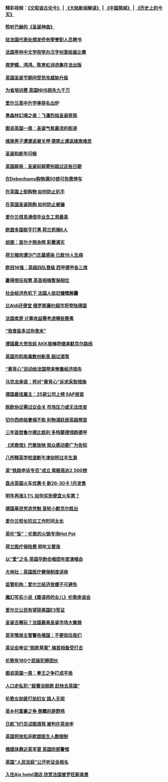 #### 精彩视频：[《文昭谈古论今》](https://github.com/gfw-breaker/wenzhao/blob/master/README.md?t=12171531) | [《大陆新闻解读》](https://github.com/gfw-breaker/ntdtv-comedy/blob/master/README.md?t=12171531) | [《中国禁闻》](https://github.com/gfw-breaker/ntdtv-news/blob/master/README.md?t=12171531) | [《历史上的今天》](https://github.com/gfw-breaker/today-in-history/blob/master/README.md?t=12171531) 

#### [聆听巴赫的《圣诞神曲》](../pages/nsc974/n10910868.md?t=12171531) 

#### [驻法国代表处颁发侨务荣誉职人员聘书](../pages/nsc974/n10912829.md?t=12171531) 

#### [法国亭林中文学校举办汉字创意绘画比赛](../pages/nsc974/n10912809.md?t=12171531) 

#### [周梦蝶、鸿鸿、陈育虹诗选集在法出版](../pages/nsc974/n10912778.md?t=12171531) 

#### [英国圣诞节期间受恐攻威胁升级](../pages/nsc974/n10911486.md?t=12171531) 

#### [为省培训费  英国NHS损失九千万](../pages/nsc974/n10911478.md?t=12171531) 

#### [爱尔兰高中升学率排名出炉](../pages/nsc974/n10910761.md?t=12171531) 

#### [黑森林幻境之美：飞瀑烈焰圣诞奇观](../pages/nsc974/n10909442.md?t=12171531) 

#### [图说英国一周：圣诞气氛最浓的街道](../pages/nsc974/n10909173.md?t=12171531) 

#### [维族男子遭遣返被关押 德禁止遣返维族难民](../pages/nsc974/n10908943.md?t=12171531) 

#### [圣诞和新年问候](../pages/nsc974/n10909160.md?t=12171531) 

#### [英国邮局：圣诞前邮寄别超过这些日期](../pages/nsc974/n10909151.md?t=12171531) 

#### [在Debenhams购物满50镑可免费停车](../pages/nsc974/n10909136.md?t=12171531) 

#### [在英国上街购物 如何防止扒手](../pages/nsc974/n10909106.md?t=12171531) 

#### [在英国圣诞网购 如何防止被骗](../pages/nsc974/n10909085.md?t=12171531) 

#### [爱尔兰信息通信毕业生工资最高](../pages/nsc974/n10908531.md?t=12171531) 

#### [欧盟多国联手打黑 荷兰抓捕6人](../pages/nsc974/n10908389.md?t=12171531) 

#### [组图：首尔夕照余晖 彩霞满天](../pages/nsc974/n10908293.md?t=12171531) 

#### [荷兰猪肉遭沙门氏菌感染 已致19人生病](../pages/nsc974/n10908299.md?t=12171531) 

#### [欧冠16强：英超四队晋级 西甲德甲各三席](../pages/nsc974/n10907296.md?t=12171531) 

#### [赢得信任投票 英首相梅暂保相位](../pages/nsc974/n10907229.md?t=12171531) 

#### [社会经济危机下 法国人依旧慷慨解囊](../pages/nsc974/n10906090.md?t=12171531) 

#### [比Aldi还便宜 俄罗斯廉价超市将登陆德国](../pages/nsc974/n10905994.md?t=12171531) 

#### [法国卖房 计算收益需考虑哪些要素](../pages/nsc974/n10906125.md?t=12171531) 

#### [“我食盐多过你食米”](../pages/nsc974/n10905976.md?t=12171531) 

#### [德国最大党改组 AKK接棒将继承默克尔路线](../pages/nsc974/n10904680.md?t=12171531) 

#### [英国司机吸毒数创新高 超过酒驾](../pages/nsc974/n10904490.md?t=12171531) 

#### [“黄背心”运动给法国带来惨重经济损失](../pages/nsc974/n10904100.md?t=12171531) 

#### [马克龙承诺：将对“黄背心”诉求采取措施](../pages/nsc974/n10904057.md?t=12171531) 

#### [德国最佳雇主：25家公司上榜 SAP居首](../pages/nsc974/n10903789.md?t=12171531) 

#### [脱欧协议需过议会关 市场压力或无法改变](../pages/nsc974/n10901979.md?t=12171531) 

#### [切尔西终结曼城不败 利物浦跃居英超榜首](../pages/nsc974/n10900582.md?t=12171531) 

#### [三年首尝鲁尔德比胜利 多特蒙德领跑德甲](../pages/nsc974/n10900592.md?t=12171531) 

#### [《求救信》巴黎放映 观众感动要广为告知](../pages/nsc974/n10900019.md?t=12171531) 

#### [八所精英学校垄断牛津剑桥过半生源](../pages/nsc974/n10899861.md?t=12171531) 

#### [英“铁路申诉专员”成立 索赔高达2,500镑](../pages/nsc974/n10899001.md?t=12171531) 

#### [盘点英国火车优惠卡 新26-30卡 1月发售](../pages/nsc974/n10898992.md?t=12171531) 

#### [明年再涨3.1%   如何买到便宜火车票？](../pages/nsc974/n10898985.md?t=12171531) 

#### [德国基民党选党魁 首轮小默克尔胜出](../pages/nsc974/n10897678.md?t=12171531) 

#### [爱尔兰校长抗议工作时间太长](../pages/nsc974/n10897164.md?t=12171531) 

#### [英伦“饭”：伦敦的火锅专场Hot Pot](../pages/nsc974/n10897146.md?t=12171531) 

#### [荷兰医疗保险费 明年又要涨](../pages/nsc974/n10897113.md?t=12171531) 

#### [以“爱”之名 英国华韵合唱团年度演唱会](../pages/nsc974/n10897132.md?t=12171531) 

#### [大地社：英国医疗健保制度讲座](../pages/nsc974/n10897109.md?t=12171531) 

#### [监管机构：爱尔兰经济放缓不可避免](../pages/nsc974/n10897047.md?t=12171531) 

#### [魔幻写实小说《腹语师的女儿》伦敦座谈会](../pages/nsc974/n10897070.md?t=12171531) 

#### [爱尔兰公民有望获美国E3签证](../pages/nsc974/n10896956.md?t=12171531) 

#### [圣诞去哪玩？法国最美圣诞市场大集锦](../pages/nsc974/n10895365.md?t=12171531) 

#### [英军情局主管警告俄国：不要低估我们](../pages/nsc974/n10895238.md?t=12171531) 

#### [英议会审议“脱欧草案” 梅首相备受打击](../pages/nsc974/n10895260.md?t=12171531) 

#### [伦敦有180个武装犯罪团伙](../pages/nsc974/n10895487.md?t=12171531) 

#### [图说英国一周：拳王之争打成平局](../pages/nsc974/n10895330.md?t=12171531) 

#### [人口走私犯:“趁著没脱欧 赶快去英国”](../pages/nsc974/n10895316.md?t=12171531) 

#### [伦敦女劫匪打劫妇女 路人无视](../pages/nsc974/n10895309.md?t=12171531) 

#### [英乡村富豪之争  倒霉的是野鸡](../pages/nsc974/n10895305.md?t=12171531) 

#### [日航飞行员试图酒驾  被判在英坐牢](../pages/nsc974/n10895291.md?t=12171531) 

#### [英国将放松非欧盟医生人数限制](../pages/nsc974/n10895286.md?t=12171531) 

#### [俄媒体靠近英军营 英国防部警惕](../pages/nsc974/n10895265.md?t=12171531) 

#### [英国“人民法庭”公开听证会报名](../pages/nsc974/n10895219.md?t=12171531) 

#### [入住Aix hotel酒店 欣赏法国普罗旺斯美景](../pages/nsc974/n10894800.md?t=12171531) 

